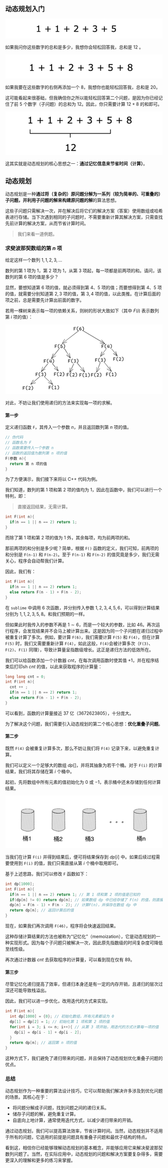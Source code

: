 ## 动态规划入门

![image-20240419165151672](dp1.png)

如果我问你这些数字的总和是多少，我想你会轻松回答我，总和是 $12$ 。

![image-20240419165402564](dp2.png)

如果我要在这些数字的右侧再添加一个 $8$，我想你也能轻松回答我，总和是 $20$。

这可能看起来很基础，但我确信你之所以能轻松回答第二个问题，是因为你已经记住了前 $5$ 个数字（子问题）的总和为 $12$。因此，你只需要计算 $12 + 8$ 的和即可。

![image-20240419171552417](dp3.png)

这其实就是动态规划的核心思想之一：**通过记忆信息来节省时间（计算）**。

## 动态规划

动态规划是一种**通过将（复杂的）原问题分解为一系列（较为简单的、可重叠的）子问题，并利用子问题的解来构建原问题的解**的算法思想。

这些子问题只需解决一次，并在解决后将它们的解决方案（答案）使用数组或哈希表进行存储。当下次遇到相同的子问题时，不需要重新计算其解决方案，只需查找先前计算的解决方案，从而节省计算时间。

> 我们来看一道例题。

### 求斐波那契数组的第 $n$ 项

给定这样一个数列 $1,1,2,3,\dots$

数列的第 $1$ 项为 $1$，第 $2$ 项为 $1$，从第 $3$ 项起，每一项都是前两项的和。请问，该数列的第 $6$ 项的值是多少？

显然，要想知道第 $6$ 项的值，就必须得到第 $4$、$5$ 项的值；而要想得到第 $4、5$ 项的值，就需要分别知道第 $2,3$ 项的值，第 $3,4$ 项的值，以此类推。在计算后面的项之前，总是需要先计算出前面的数字。

若用一棵树来表示每一项的依赖关系，则树的形状大致如下（其中 $F(i)$ 表示数列第 $i$ 项的值）：

![image-20240421130928209](dp4.png)

对此，不妨让我们使用递归的方法来实现每一项的求解。

#### 第一步

定义递归函数 `F`，其传入一个参数 $n$，并且返回数列第 $n$ 项的值。

```cpp
// 伪代码
// 函数名为 F
// 函数需要传入一个参数 n
// 函数的返回值为数列第 n 项的值
F(参数 n){
  return 第 n 项的值
}
```

为了方便演示，我们接下来将以 C++ 代码为例。

我们知道，数列的第 $1$ 项和第 $2$ 项的值均为 $1$，因此在函数中，我们可以进行一个特判，即：

> 直接返回结果，无需计算。

```cpp
int F(int n){
  if(n == 1 || n == 2) return 1;
}
```

而除了第 $1$ 项和第 $2$ 项的值为 $1$ 外，其余每项，均为前两项的和。

那前两项的和分别是多少呢？简单，根据 `F()` 函数的定义，我们可知，前两项的和分别是 `F(n-1)` 和 `F(n-2)`。至于 `F(n-1)` 和 `F(n-2)` 的值究竟是多少，我们无需关心，程序会自动帮我们计算。

因此，我们有：

```cpp
int F(int n){
  if(n == 1 || n == 2) return 1;
  else return F(n - 1) + F(n - 2);
}
```

在 `sublime` 中调用 $6$ 次函数，并分别传入参数 $1,2,3,4,5,6$，可以得到计算结果分别为 $1,1,2,3,5,8$。和我们预期的一样。

但如果此时我传入的参数不再是 $1\sim6$，而是一个较大的参数，比如 $46$。再次运行程序，会发现结果并不会马上被计算出来。这是因为同一个子问题在递归过程中被重复计算了多次。例如，要计算 `F(6)`，我们需要计算 `F(5)` 和 `F(4)`，但在计算 `F(5)` 时，我们又需要重新计算 `F(4)`，如此这般，`F(4)`会被计算多次（`F(3)`、`F(2)`、`F(1)` 同理），导致计算量呈指数级增长。这正是递归方法的低效所在。

我们可以给函数添加一个计数器 $cnt$，在每次调用函数时使其值 $+1$，并在程序结束后打印sh $cnt$ 的值，以此来获取程序的计算量：

```cpp
long long cnt = 0;
int F(int n){
  cnt ++ ;
  if(n == 1 || n == 2) return 1;
  else return F(n - 1) + F(n - 2);
}
```

可以看到，函数的计算量接近 $37$ 亿（$3672623805$），十分庞大。

为了解决这个问题，我们需要引入动态规划的第二个核心思想：**优化重叠子问题**。 

#### 第二步

 既然 `F(4)` 会被重复计算多次，那么不妨让我们将 `F(4)` 记录下来，以避免重复计算。

我们可以定义一个足够大的数组 $dp[]$，并将其抽象为若干个桶。对于 `F(i)` 的计算结果，我们将其存储在第 $i$ 个桶中。

起初，先将数组中所有元素的值初始化为 $0$ 或 $-1$，表示桶中还未存储到任何计算结果。

![image-20240520174015427](dp5.png)

当我们在计算 `F(i)` 并得到结果后，便可将结果保存到 $dp[i]$ 中。如果后续过程需要使用到 `F(i)` 的值，我们只需直接从第 $i$ 个桶中取用即可。

基于上述思路，我们可以修改 `F` 函数如下： 

```cpp
int dp[1000];
int F(int n){
  if(n == 1 || n == 2) return 1; // 第 1 项和第 2 项的值是已知的
  if(dp[n] != 0) return dp[n]; // 如果数组 dp 中已经存储了 F(n) 的值，则直接返回 dp[n]
  dp[n] = F(n - 1) + F(n - 2); // 计算F(n)，并保存在数组 dp 中
  return dp[n]; // 返回计算后的值
}
```

现在，如果我们再次调用 `F(46)`，程序将会快速返回结果。

这种存储计算结果的方法也被称为“记忆化”（memoization），它是动态规划的一种实现形式。因为每个子问题只被解决一次，因此原先指数级的时间复杂度可降低至线性级。

再次通过计数器 $cnt$ 去获取程序的计算量，可以看到现在仅有 $89$。

#### 第三步

尽管记忆化递归提高了效率，但递归本身还是有一定的内存开销，且递归的层次过深还可能导致栈溢出。

因此，我们可以进一步优化，改用迭代的方式来实现。

```cpp
int F(int n){
  int dp[1000] = {0}; // 初始化数组，所有元素都设为 0
  dp[1] = dp[2] = 1; // 初始化第 1 项和第 2 项的值
  for(int i = 3; i <= n; i++){ // 从第 3 项开始，用迭代的方式计算每一项的值
    dp[i] = dp[i - 1] + dp[i - 2];
  }
  return dp[n]; // 返回第 n 项的值
}
```

这种方式下，我们避免了递归带来的问题，并且保持了动态规划优化重叠子问题的优点。



### 总结

动态规划作为一种重要的算法设计技巧，它可以帮助我们解决许多涉及到优化问题的场景。其核心在于：

- 将问题分解成子问题，找到问题之间的递归关系。
- 储存子问题的解，避免重复计算。
- 自底向上地计算，通常使用迭代方式，以减少递归带来的开销。

通过动态规划，我们可以提高算法效率，节省计算时间。当然，动态规划并不适用于所有的问题，它适用的前提是问题具有重叠子问题和最优子结构的特点。

看到这，相信你已经能够理解动态规划的基本概念，并能够应用它来解决斐波那契数列问题了。当然，在实际应用中，动态规划的问题和解决方案要复杂得多，需要更深入的理解和更多的练习来掌握。